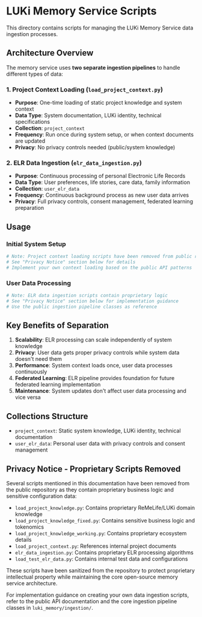 # LUKi Memory Service Scripts

This directory contains scripts for managing the LUKi Memory Service data ingestion processes.

## Architecture Overview

The memory service uses **two separate ingestion pipelines** to handle different types of data:

### 1. Project Context Loading (`load_project_context.py`)
- **Purpose**: One-time loading of static project knowledge and system context
- **Data Type**: System documentation, LUKi identity, technical specifications
- **Collection**: `project_context`
- **Frequency**: Run once during system setup, or when context documents are updated
- **Privacy**: No privacy controls needed (public/system knowledge)

### 2. ELR Data Ingestion (`elr_data_ingestion.py`)
- **Purpose**: Continuous processing of personal Electronic Life Records
- **Data Type**: User preferences, life stories, care data, family information
- **Collection**: `user_elr_data`
- **Frequency**: Continuous background process as new user data arrives
- **Privacy**: Full privacy controls, consent management, federated learning preparation

## Usage

### Initial System Setup
```bash
# Note: Project context loading scripts have been removed from public repository
# See "Privacy Notice" section below for details
# Implement your own context loading based on the public API patterns
```

### User Data Processing
```bash
# Note: ELR data ingestion scripts contain proprietary logic
# See "Privacy Notice" section below for implementation guidance
# Use the public ingestion pipeline classes as reference
```

## Key Benefits of Separation

1. **Scalability**: ELR processing can scale independently of system knowledge
2. **Privacy**: User data gets proper privacy controls while system data doesn't need them
3. **Performance**: System context loads once, user data processes continuously
4. **Federated Learning**: ELR pipeline provides foundation for future federated learning implementation
5. **Maintenance**: System updates don't affect user data processing and vice versa

## Collections Structure

- `project_context`: Static system knowledge, LUKi identity, technical documentation
- `user_elr_data`: Personal user data with privacy controls and consent management

## Privacy Notice - Proprietary Scripts Removed

Several scripts mentioned in this documentation have been removed from the public repository as they contain proprietary business logic and sensitive configuration data:

- `load_project_knowledge.py`: Contains proprietary ReMeLife/LUKi domain knowledge
- `load_project_knowledge_fixed.py`: Contains sensitive business logic and tokenomics
- `load_project_knowledge_working.py`: Contains proprietary ecosystem details
- `load_project_context.py`: References internal project documents
- `elr_data_ingestion.py`: Contains proprietary ELR processing algorithms
- `load_test_elr_data.py`: Contains internal test data and configurations

These scripts have been sanitized from the repository to protect proprietary intellectual property while maintaining the core open-source memory service architecture.

For implementation guidance on creating your own data ingestion scripts, refer to the public API documentation and the core ingestion pipeline classes in `luki_memory/ingestion/`.
